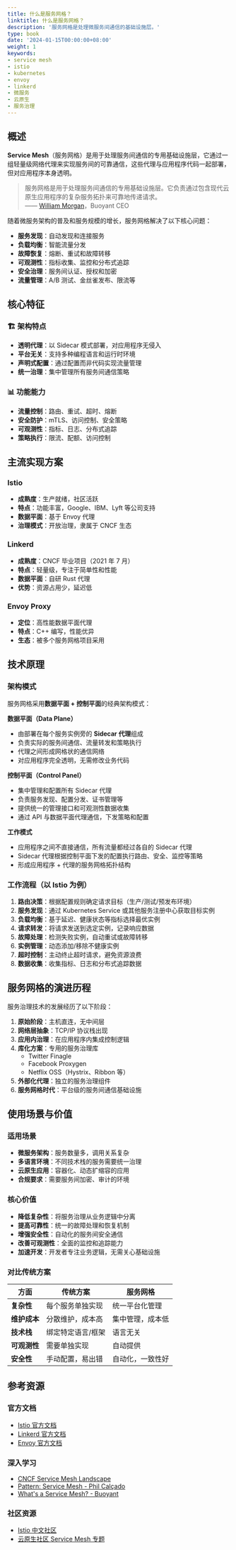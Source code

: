 ```yaml
---
title: 什么是服务网格？
linktitle: 什么是服务网格？
description: '服务网格是处理微服务间通信的基础设施层。'
type: book
date: '2024-01-15T00:00:00+08:00'
weight: 1
keywords:
- service mesh
- istio
- kubernetes
- envoy
- linkerd
- 微服务
- 云原生
- 服务治理
---
```


## 概述

**Service Mesh**（服务网格）是用于处理服务间通信的专用基础设施层，它通过一组轻量级网络代理来实现服务间的可靠通信，这些代理与应用程序代码一起部署，但对应用程序本身透明。

> 服务网格是用于处理服务间通信的专用基础设施层。它负责通过包含现代云原生应用程序的复杂服务拓扑来可靠地传递请求。  
> —— [William Morgan](https://twitter.com/wm)，Buoyant CEO

随着微服务架构的普及和服务规模的增长，服务网格解决了以下核心问题：

- **服务发现**：自动发现和连接服务
- **负载均衡**：智能流量分发
- **故障恢复**：熔断、重试和故障转移
- **可观测性**：指标收集、监控和分布式追踪
- **安全治理**：服务间认证、授权和加密
- **流量管理**：A/B 测试、金丝雀发布、限流等

## 核心特征

### 🏗️ 架构特点

- **透明代理**：以 Sidecar 模式部署，对应用程序无侵入
- **平台无关**：支持多种编程语言和运行时环境
- **声明式配置**：通过配置而非代码实现流量管理
- **统一治理**：集中管理所有服务间通信策略

### 📊 功能能力

- **流量控制**：路由、重试、超时、熔断
- **安全防护**：mTLS、访问控制、安全策略
- **可观测性**：指标、日志、分布式追踪
- **策略执行**：限流、配额、访问控制

## 主流实现方案

### Istio

- **成熟度**：生产就绪，社区活跃
- **特点**：功能丰富，Google、IBM、Lyft 等公司支持
- **数据平面**：基于 Envoy 代理
- **治理模式**：开放治理，隶属于 CNCF 生态

### Linkerd

- **成熟度**：CNCF 毕业项目（2021 年 7 月）
- **特点**：轻量级，专注于简单性和性能
- **数据平面**：自研 Rust 代理
- **优势**：资源占用少，延迟低

### Envoy Proxy

- **定位**：高性能数据平面代理
- **特点**：C++ 编写，性能优异
- **生态**：被多个服务网格项目采用

## 技术原理

### 架构模式

服务网格采用**数据平面 + 控制平面**的经典架构模式：

**数据平面（Data Plane）**

- 由部署在每个服务实例旁的 **Sidecar 代理**组成
- 负责实际的服务间通信、流量转发和策略执行
- 代理之间形成网格状的通信网络
- 对应用程序完全透明，无需修改业务代码

**控制平面（Control Panel）**

- 集中管理和配置所有 Sidecar 代理
- 负责服务发现、配置分发、证书管理等
- 提供统一的管理接口和可观测性数据收集
- 通过 API 与数据平面代理通信，下发策略和配置

**工作模式**

- 应用程序之间不直接通信，所有流量都经过各自的 Sidecar 代理
- Sidecar 代理根据控制平面下发的配置执行路由、安全、监控等策略
- 形成应用程序 + 代理的服务网格拓扑结构

### 工作流程（以 Istio 为例）

1. **路由决策**：根据配置规则确定请求目标（生产/测试/预发布环境）
2. **服务发现**：通过 Kubernetes Service 或其他服务注册中心获取目标实例
3. **负载均衡**：基于延迟、健康状态等指标选择最优实例
4. **请求转发**：将请求发送到选定实例，记录响应数据
5. **故障处理**：检测失败实例，自动重试或故障转移
6. **实例管理**：动态添加/移除不健康实例
7. **超时控制**：主动终止超时请求，避免资源浪费
8. **数据收集**：收集指标、日志和分布式追踪数据

## 服务网格的演进历程

服务治理技术的发展经历了以下阶段：

1. **原始阶段**：主机直连，无中间层
2. **网络层抽象**：TCP/IP 协议栈出现
3. **应用内治理**：在应用程序内集成控制逻辑
4. **库化方案**：专用的服务治理库
   - Twitter Finagle
   - Facebook Proxygen
   - Netflix OSS（Hystrix、Ribbon 等）
5. **外部化代理**：独立的服务治理组件
6. **服务网格时代**：平台级的服务间通信基础设施

## 使用场景与价值

### 适用场景

- **微服务架构**：服务数量多，调用关系复杂
- **多语言环境**：不同技术栈的服务需要统一治理
- **云原生应用**：容器化、动态扩缩容的应用
- **合规要求**：需要服务间加密、审计的环境

### 核心价值

- **降低复杂性**：将服务治理从业务逻辑中分离
- **提高可靠性**：统一的故障处理和恢复机制
- **增强安全性**：自动化的服务间安全通信
- **改善可观测性**：全面的监控和追踪能力
- **加速开发**：开发者专注业务逻辑，无需关心基础设施

### 对比传统方案

| 方面 | 传统方案 | 服务网格 |
|------|---------|----------|
| **复杂性** | 每个服务单独实现 | 统一平台化管理 |
| **维护成本** | 分散维护，成本高 | 集中管理，成本低 |
| **技术栈** | 绑定特定语言/框架 | 语言无关 |
| **可观测性** | 需要单独实现 | 自动提供 |
| **安全性** | 手动配置，易出错 | 自动化，一致性好 |

## 参考资源

### 官方文档

- [Istio 官方文档](https://istio.io/)
- [Linkerd 官方文档](https://linkerd.io/)
- [Envoy 官方文档](https://www.envoyproxy.io/)

### 深入学习

- [CNCF Service Mesh Landscape](https://landscape.cncf.io/category=service-mesh)
- [Pattern: Service Mesh - Phil Calçado](http://philcalcado.com/2017/08/03/pattern_service_mesh.html)
- [What's a Service Mesh? - Buoyant](https://buoyant.io/what-is-a-service-mesh/)

### 社区资源

- [Istio 中文社区](https://istio.io/latest/zh/)
- [云原生社区 Service Mesh 专题](https://cloudnative.to/topic/service-mesh/)
